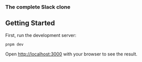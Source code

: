 ### The complete Slack clone

## Getting Started

First, run the development server:

```bash
pnpm dev
```

Open [http://localhost:3000](http://localhost:3000) with your browser to see the result.

